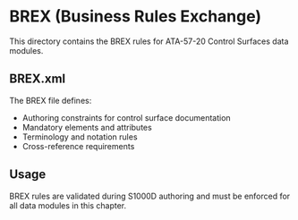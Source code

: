 # BREX (Business Rules Exchange)

This directory contains the BREX rules for ATA-57-20 Control Surfaces data modules.

## BREX.xml

The BREX file defines:
- Authoring constraints for control surface documentation
- Mandatory elements and attributes
- Terminology and notation rules
- Cross-reference requirements

## Usage

BREX rules are validated during S1000D authoring and must be enforced for all data modules in this chapter.
